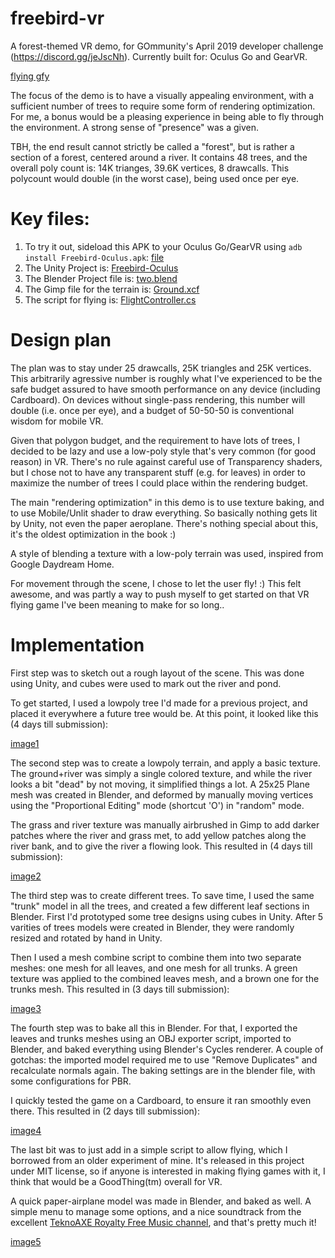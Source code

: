 # freebird-vr
A forest-themed VR demo, for GOmmunity's April 2019 developer challenge (https://discord.gg/jeJscNh). Currently built for: Oculus Go and GearVR.

[flying gfy]()

The focus of the demo is to have a visually appealing environment, with a sufficient number of trees to require some form of rendering optimization. For me, a bonus would be a pleasing experience in being able to fly through the environment. A strong sense of "presence" was a given.

TBH, the end result cannot strictly be called a "forest", but is rather a section of a forest, centered around a river. It contains 48 trees, and the overall poly count is: 14K trianges, 39.6K vertices, 8 drawcalls. This polycount would double (in the worst case), being used once per eye.

# Key files:
1. To try it out, sideload this APK to your Oculus Go/GearVR using `adb install Freebird-Oculus.apk`: [file]()
2. The Unity Project is: [Freebird-Oculus]()
3. The Blender Project file is: [two.blend]()
4. The Gimp file for the terrain is: [Ground.xcf]()
5. The script for flying is: [FlightController.cs]()

# Design plan
The plan was to stay under 25 drawcalls, 25K triangles and 25K vertices. This arbitrarily agressive number is roughly what I've experienced to be the safe budget assured to have smooth performance on any device (including Cardboard). On devices without single-pass rendering, this number will double (i.e. once per eye), and a budget of 50-50-50 is conventional wisdom for mobile VR.

Given that polygon budget, and the requirement to have lots of trees, I decided to be lazy and use a low-poly style that's very common (for good reason) in VR. There's no rule against careful use of Transparency shaders, but I chose not to have any transparent stuff (e.g. for leaves) in order to maximize the number of trees I could place within the rendering budget.

The main "rendering optimization" in this demo is to use texture baking, and to use Mobile/Unlit shader to draw everything. So basically nothing gets lit by Unity, not even the paper aeroplane. There's nothing special about this, it's the oldest optimization in the book :)

A style of blending a texture with a low-poly terrain was used, inspired from Google Daydream Home.

For movement through the scene, I chose to let the user fly! :) This felt awesome, and was partly a way to push myself to get started on that VR flying game I've been meaning to make for so long..

# Implementation
First step was to sketch out a rough layout of the scene. This was done using Unity, and cubes were used to mark out the river and pond.

To get started, I used a lowpoly tree I'd made for a previous project, and placed it everywhere a future tree would be. At this point, it looked like this (4 days till submission):

[image1]()


The second step was to create a lowpoly terrain, and apply a basic texture. The ground+river was simply a single colored texture, and while the river looks a bit "dead" by not moving, it simplified things a lot. A 25x25 Plane mesh was created in Blender, and deformed by manually moving vertices using the "Proportional Editing" mode (shortcut 'O') in "random" mode.

The grass and river texture was manually airbrushed in Gimp to add darker patches where the river and grass met, to add yellow patches along the river bank, and to give the river a flowing look. This resulted in (4 days till submission):

[image2]()


The third step was to create different trees. To save time, I used the same "trunk" model in all the trees, and created a few different leaf sections in Blender. First I'd prototyped some tree designs using cubes in Unity. After 5 varities of trees models were created in Blender, they were randomly resized and rotated by hand in Unity.

Then I used a mesh combine script to combine them into two separate meshes: one mesh for all leaves, and one mesh for all trunks. A green texture was applied to the combined leaves mesh, and a brown one for the trunks mesh. This resulted in (3 days till submission):

[image3]()


The fourth step was to bake all this in Blender. For that, I exported the leaves and trunks meshes using an OBJ exporter script, imported to Blender, and baked everything using Blender's Cycles renderer. A couple of gotchas: the imported model required me to use "Remove Duplicates" and recalculate normals again. The baking settings are in the blender file, with some configurations for PBR.

I quickly tested the game on a Cardboard, to ensure it ran smoothly even there. This resulted in (2 days till submission):

[image4]()


The last bit was to just add in a simple script to allow flying, which I borrowed from an older experiment of mine. It's released in this project under MIT license, so if anyone is interested in making flying games with it, I think that would be a GoodThing(tm) overall for VR.

A quick paper-airplane model was made in Blender, and baked as well. A simple menu to manage some options, and a nice soundtrack from the excellent [TeknoAXE Royalty Free Music channel](https://www.youtube.com/channel/UCtgf00GvfFQVsYBA7V7RwUw), and that's pretty much it!

[image5]()
